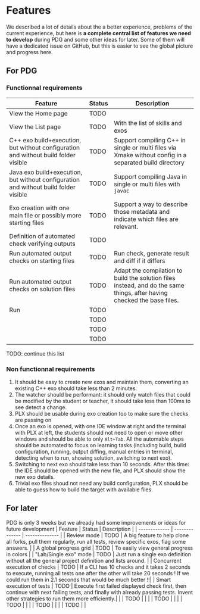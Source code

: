 # Features

We described a lot of details about the a better experience, problems of the current experience, but here is **a complete central list of features we need to develop** during PDG and some other ideas for later. Some of them will have a dedicated issue on GitHub, but this is easier to see the global picture and progress here.

## For PDG
### Functionnal requirements
| Feature | Status | Description |
| ------------- | -------------- | -------------- |
| View the Home page | TODO | |
| View the List page | TODO | With the list of skills and exos |
| C++ exo build+execution, but without configuration and without build folder visible | TODO | Support compiling C++ in single or multi files via Xmake without config in a separated build directory |
| Java exo build+execution, but without configuration and without build folder visible | TODO | Support compiling Java in single or multi files with `javac` |
| Exo creation with one main file or possibly more starting files | TODO | Support a way to describe those metadata and indicate which files are relevant. |
| Definition of automated check verifying outputs | TODO | |
| Run automated output checks on starting files | TODO | Run check, generate result and diff if it differs |
| Run automated output checks on solution files | TODO | Adapt the compilation to build the solution files instead, and do the same things, after having checked the base files. |
| Run | TODO | |
| | TODO | |
| | TODO | |
| | TODO | |

TODO: continue this list

### Non functionnal requirements
1. It should be easy to create new exos and maintain them, converting an existing C++ exo should take less than 2 minutes.
1. The watcher should be performant: it should only watch files that could be modified by the student or teacher, it should take less than 100ms to see detect a change.
1. PLX should be usable during exo creation too to make sure the checks are passing on
1. Once an exo is opened, with one IDE window at right and the terminal with PLX at left, the students should not need to open or move other windows and should be able to only `Alt+Tab`. All the automable steps should be automated to focus on learning tasks (including build, build configuration, running, output diffing, manual entries in terminal, detecting when to run, showing solution, switching to next exo).
1. Switching to next exo should take less than 10 seconds. After this time: the IDE should be opened with the new file, and PLX should show the new exo details.
1. Trivial exo files shoud not need any build configuration, PLX should be able to guess how to build the target with available files.

## For later
PDG is only 3 weeks but we already had some improvements or ideas for future development
| Feature | Status | Description |
| ------------- | -------------- | -------------- |
| Review mode | TODO | A big feature to help clone all forks, pull them regularly, run all tests, review specific exos, flag some answers. |
| A global progress grid | TODO | To easily view general progress in colors |
| "Lab/Single exo" mode | TODO | Just run a single exo definition without all the general project definition and lists around. |
| Concurrent execution of checks | TODO | If a CLI has 10 checks and it takes 2 seconds to execute, running all tests one after the other will take 20 seconds ! If we could run them in 2.1 seconds that would be much better !!|
| Smart execution of tests | TODO | Execute first failed displayed check first, then continue with next failing tests, and finally with already passing tests. Invent other strategies to run them more efficiently.|
| | TODO | |
| | TODO | |
| | TODO | |
| | TODO | |
| | TODO | |

